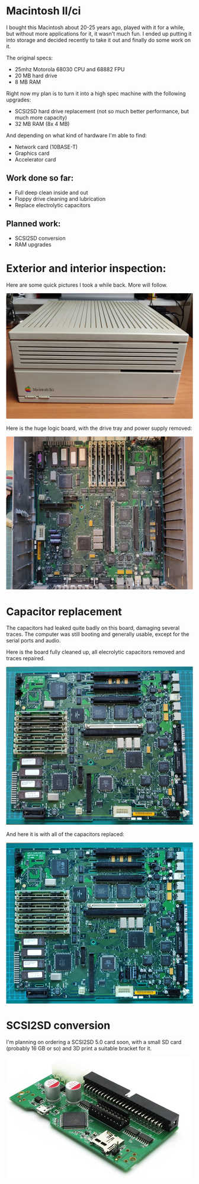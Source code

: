# Macintosh II/ci

I bought this Macintosh about 20-25 years ago, played with it for a while, but without more applications for it, it wasn't much fun. I ended up putting it into storage and decided recently to take it out and finally do some work on it.

The original specs:
 
+ 25mhz Motorola 68030 CPU and 68882 FPU
+ 20 MB hard drive
+ 8 MB RAM

Right now my plan is to turn it into a high spec machine with the following upgrades:

+ SCSI2SD hard drive replacement (not so much better performance, but much more capacity)
+ 32 MB RAM (8x 4 MB)

And depending on what kind of hardware I'm able to find:

+ Network card (10BASE-T)
+ Graphics card
+ Accelerator card

## Work done so far: 

+ Full deep clean inside and out
+ Floppy drive cleaning and lubrication
+ Replace electrolytic capacitors

## Planned work: 

+ SCSI2SD conversion
+ RAM upgrades

# Exterior and interior inspection:

Here are some quick pictures I took a while back. More will follow.

![Front view](img_001.jpg)

Here is the huge logic board, with the drive tray and power supply removed:

![Logic board](img_002.jpg)

# Capacitor replacement

The capacitors had leaked quite badly on this board, damaging several traces. The computer was still booting and generally usable, except for the serial ports and audio.

Here is the board fully cleaned up, all elecrolytic capacitors removed and traces repaired.

![Board cleaned](img_004.jpg)

And here it is with all of the capacitors replaced:

![New caps](img_005.jpg)

# SCSI2SD conversion

I'm planning on ordering a SCSI2SD 5.0 card soon, with a small SD card (probably 16 GB or so) and 3D print a suitable bracket for it.

![SCSI2SD](img_003.jpg)